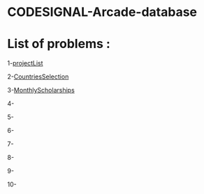 # CODESIGNAL-Arcade-database


# List of problems :

1-[projectList](projectList.sql)

2-[CountriesSelection](CountriesSelection.sql)

3-[MonthlyScholarships](monthlyScholarships.sql)

4-

5-

6-

7-

8-

9-

10-
